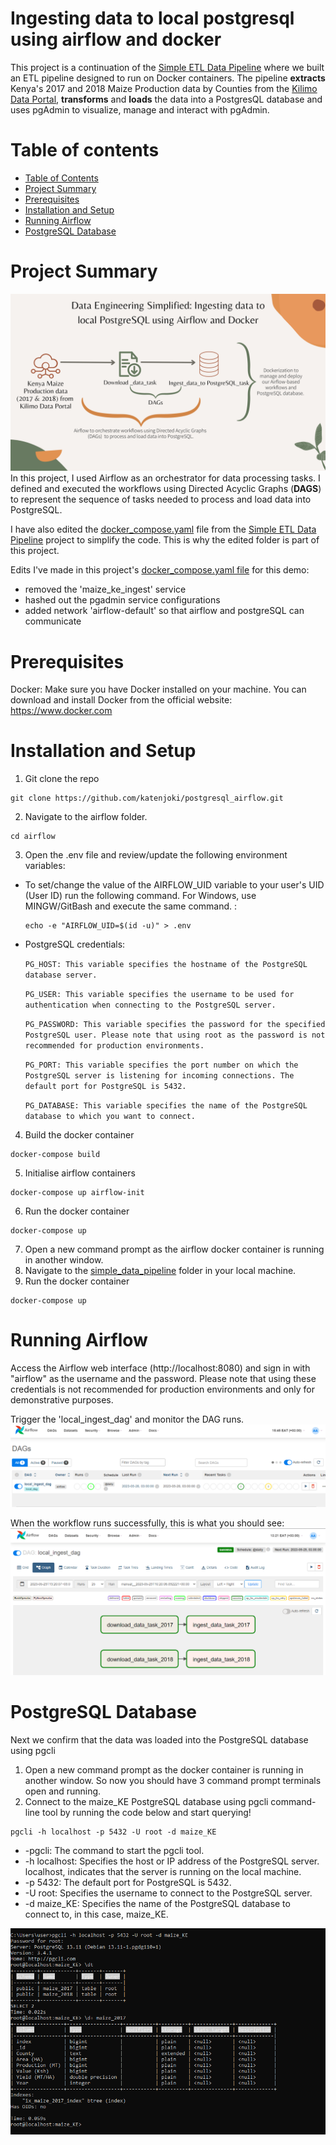 # Ingesting data to local postgresql using airflow and docker

This project is a continuation of the [Simple ETL Data Pipeline](https://github.com/katenjoki/simple_data_pipeline) where we built an ETL pipeline designed to run on Docker containers. The pipeline **extracts** Kenya's 2017 and 2018 Maize Production data by Counties from the [Kilimo Data Portal](http://kilimodata.org/dataset/kenya-maize-production-by-counties), **transforms** and **loads** the data into a PostgresQL database and uses pgAdmin to visualize, manage and interact with pgAdmin.

# Table of contents

- [Table of Contents](#Table-Of-Contents)
- [Project Summary](#project-summary)
- [Prerequisites](#prerequisites)
- [Installation and Setup](#installation-and-setup)
- [Running Airflow](#running-airflow)
- [PostgreSQL Database](#postgresql-database)

# Project Summary

![postgresql-airflow](assets/postgresql_airflow.png)
In this project, I used Airflow as an orchestrator for data processing tasks. I defined and executed the workflows using Directed Acyclic Graphs (**DAGS**) to represent the sequence of tasks needed to process and load data into PostgreSQL.

I have also edited the [docker_compose.yaml](https://github.com/katenjoki/simple_data_pipeline/blob/master/docker-compose.yaml) file from the [Simple ETL Data Pipeline](https://github.com/katenjoki/simple_data_pipeline) project to simplify the code. This is why the edited folder is part of this project. 

Edits I've made in this project's [docker_compose.yaml file](https://github.com/katenjoki/postgresql_airflow/blob/master/simple_data_pipeline/docker-compose.yaml) for this demo:
* removed the 'maize_ke_ingest' service
* hashed out the pgadmin service configurations 
* added network 'airflow-default' so that airflow and postgreSQL can communicate

# Prerequisites 
Docker: Make sure you have Docker installed on your machine. You can download and install Docker from the official website: https://www.docker.com

# Installation and Setup
1. Git clone the repo
```
git clone https://github.com/katenjoki/postgresql_airflow.git
```
2. Navigate to the airflow folder.
```
cd airflow
```
3. Open the .env file and review/update the following environment variables: <br>
* To set/change the value of the AIRFLOW_UID variable to your user's UID (User ID) run the following command. For Windows, use MINGW/GitBash and execute the same command. :
    ```
    echo -e "AIRFLOW_UID=$(id -u)" > .env
    ```

 * PostgreSQL credentials:
 
    `PG_HOST: This variable specifies the hostname of the PostgreSQL database server.`

    `PG_USER: This variable specifies the username to be used for authentication when connecting to the PostgreSQL server. `

    `PG_PASSWORD: This variable specifies the password for the specified PostgreSQL user. Please note that using root as the password is not recommended for production environments.`

    `PG_PORT: This variable specifies the port number on which the PostgreSQL server is listening for incoming connections. The default port for PostgreSQL is 5432.`

    `PG_DATABASE: This variable specifies the name of the PostgreSQL database to which you want to connect.`

4. Build the docker container
```
docker-compose build
```
5. Initialise airflow containers
```
docker-compose up airflow-init
```
6. Run the docker container
```
docker-compose up
```
7. Open a new command prompt as the airflow docker container is running in another window. 
8. Navigate to the [simple_data_pipeline](https://github.com/katenjoki/postgresql_airflow/tree/master/simple_data_pipeline) folder in your local machine.
9. Run the docker container
```
docker-compose up
```

# Running Airflow
Access the Airflow web interface (http://localhost:8080) and sign in with "airflow" as the username and the password. Please note that using these credentials is not recommended for production environments and only for demonstrative purposes.

Trigger the 'local_ingest_dag' and monitor the DAG runs.
![dags](assets/dag.PNG)

When the workflow runs successfully, this is what you should see:
![airflow](assets/airflow.PNG)

# PostgreSQL Database 
Next we confirm that the data was loaded into the PostgreSQL database using pgcli
1. Open a new command prompt as the docker container is running in another window. So now you should have 3 command prompt terminals open and running. 
2. Connect to the maize_KE PostgreSQL database using pgcli command-line tool by running the code below and start querying! 
```
pgcli -h localhost -p 5432 -U root -d maize_KE
```
* -pgcli: The command to start the pgcli tool.
* -h localhost: Specifies the host or IP address of the PostgreSQL server. localhost, indicates that the server is running on the local machine.
* -p 5432: The default port for PostgreSQL is 5432.
* -U root: Specifies the username to connect to the PostgreSQL server. 
* -d maize_KE: Specifies the name of the PostgreSQL database to connect to, in this case, maize_KE.

![pgcli](assets/pgcli.PNG)
